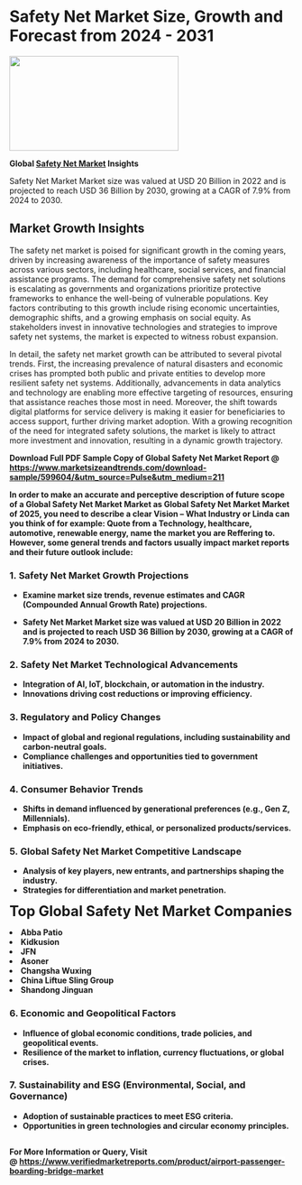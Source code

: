 <H1>Safety Net Market Size, Growth and Forecast from 2024 - 2031</H1><img class="aligncenter size-medium wp-image-584254" src="https://thirdeyenews.in/wp-content/uploads/2024/09/Global-Market-Research-300x168.jpeg" alt="" width="300" height="168" /><p><strong>Global&nbsp;<a href="https://www.marketsizeandtrends.com/download-sample/599604/&amp;utm_source=Pulse&amp;utm_medium=211">Safety Net Market</a> Insights</strong></p><p>Safety Net Market Market size was valued at USD 20 Billion in 2022 and is projected to reach USD 36 Billion by 2030, growing at a CAGR of 7.9% from 2024 to 2030.</p><p><h2>Market Growth Insights</h2> <p>The safety net market is poised for significant growth in the coming years, driven by increasing awareness of the importance of safety measures across various sectors, including healthcare, social services, and financial assistance programs. The demand for comprehensive safety net solutions is escalating as governments and organizations prioritize protective frameworks to enhance the well-being of vulnerable populations. Key factors contributing to this growth include rising economic uncertainties, demographic shifts, and a growing emphasis on social equity. As stakeholders invest in innovative technologies and strategies to improve safety net systems, the market is expected to witness robust expansion.</p> <p><strong></strong></p> <p>In detail, the safety net market growth can be attributed to several pivotal trends. First, the increasing prevalence of natural disasters and economic crises has prompted both public and private entities to develop more resilient safety net systems. Additionally, advancements in data analytics and technology are enabling more effective targeting of resources, ensuring that assistance reaches those most in need. Moreover, the shift towards digital platforms for service delivery is making it easier for beneficiaries to access support, further driving market adoption. With a growing recognition of the need for integrated safety solutions, the market is likely to attract more investment and innovation, resulting in a dynamic growth trajectory.</p> <p><strong></p><p><span class=""><strong>Download Full PDF Sample Copy of Global Safety Net Market Report</strong> @ <a href="https://www.marketsizeandtrends.com/download-sample/599604/&amp;utm_source=Pulse&amp;utm_medium=211" target="_blank">https://www.marketsizeandtrends.com/download-sample/599604/&amp;utm_source=Pulse&amp;utm_medium=211</a></span></p><p>In order to make an accurate and perceptive description of future scope of a Global&nbsp;Safety Net Market Market as Global&nbsp;Safety Net Market Market of 2025, you need to describe a clear Vision &ndash; What Industry or Linda can you think of for example: Quote from a Technology, healthcare, automotive, renewable energy, name the market you are Reffering to. However, some general trends and factors usually impact market reports and their future outlook include:</p><h3>1.&nbsp;<strong>Safety Net Market Growth Projections</strong></h3><ul><li>Examine market size trends, revenue estimates and CAGR (Compounded Annual Growth Rate) projections.</li><li><p>Safety Net Market Market size was valued at USD 20 Billion in 2022 and is projected to reach USD 36 Billion by 2030, growing at a CAGR of 7.9% from 2024 to 2030.</p></li></ul><h3>2.&nbsp;<strong>Safety Net Market Technological Advancements</strong></h3><ul><li>Integration of AI, IoT, blockchain, or automation in the industry.</li><li>Innovations driving cost reductions or improving efficiency.</li></ul><h3>3.&nbsp;<strong>Regulatory and Policy Changes</strong></h3><ul><li>Impact of global and regional regulations, including sustainability and carbon-neutral goals.</li><li>Compliance challenges and opportunities tied to government initiatives.</li></ul><h3>4.&nbsp;<strong>Consumer Behavior Trends</strong></h3><ul><li>Shifts in demand influenced by generational preferences (e.g., Gen Z, Millennials).</li><li>Emphasis on eco-friendly, ethical, or personalized products/services.</li></ul><h3>5.&nbsp;<strong>Global Safety Net Market Competitive Landscape</strong></h3><ul><li>Analysis of key players, new entrants, and partnerships shaping the industry.</li><li>Strategies for differentiation and market penetration.</li></ul><p data-pm-slice="1 1 []"><span style="color: inherit; font-family: inherit; font-size: 25px;">Top Global Safety Net Market Companies</span></p><div class="" data-test-id=""><p><li>Abba Patio</li><li> Kidkusion</li><li> JFN</li><li> Asoner</li><li> Changsha Wuxing</li><li> China Liftue Sling Group</li><li> Shandong Jinguan</li></p></div><h3>6.&nbsp;<strong>Economic and Geopolitical Factors</strong></h3><ul><li>Influence of global economic conditions, trade policies, and geopolitical events.</li><li>Resilience of the market to inflation, currency fluctuations, or global crises.</li></ul><h3>7.&nbsp;<strong>Sustainability and ESG (Environmental, Social, and Governance)</strong></h3><ul><li>Adoption of sustainable practices to meet ESG criteria.</li><li>Opportunities in green technologies and circular economy principles.</li></ul><h2><strong style="font-size: 14px;">For More Information or Query, Visit @&nbsp;</strong><a style="background-color: #ffffff; font-size: 14px;" href="https://www.marketsizeandtrends.com/report/safety-net-market/" target="_blank">https://www.verifiedmarketreports.com/product/airport-passenger-boarding-bridge-market</a></h2>
